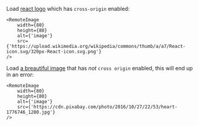 Load [react logo](https://upload.wikimedia.org/wikipedia/commons/thumb/a/a7/React-icon.svg/320px-React-icon.svg.png) which has `cross-origin` enabled:

```
<RemoteImage
    width={80}
    height={80}
    alt={'image'}
    src={'https://upload.wikimedia.org/wikipedia/commons/thumb/a/a7/React-icon.svg/320px-React-icon.svg.png'}
/>
```

Load [a breautiful image](https://cdn.pixabay.com/photo/2016/10/27/22/53/heart-1776746_1280.jpg) that has *not* `cross origin` enabled, this will end up in an error:

```
<RemoteImage
    width={80}
    height={80}
    alt={'image'}
    src={'https://cdn.pixabay.com/photo/2016/10/27/22/53/heart-1776746_1280.jpg'}
/>
```
